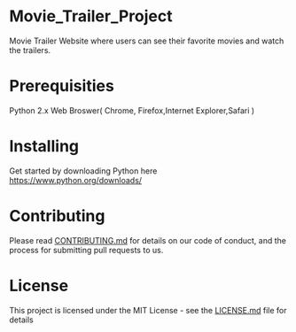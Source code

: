 # Movie_Trailer_Project
Movie Trailer Website where users can see their favorite movies and watch the trailers. 

# Prerequisities
Python 2.x
Web Broswer( Chrome, Firefox,Internet Explorer,Safari )

# Installing
Get started by downloading Python here https://www.python.org/downloads/

# Contributing
Please read [CONTRIBUTING.md]() for details on our code of conduct, and the process for submitting pull requests to us.

# License
This project is licensed under the MIT License - see the [LICENSE.md](https://github.com/LakshmiSharanya/Movie_Trailer_Project/blob/master/LICENSE) file for details

